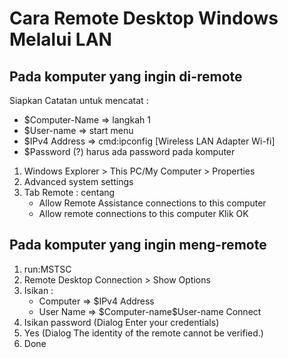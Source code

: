 # Cara Remote Desktop Windows Melalui LAN

## Pada komputer yang ingin di-remote

Siapkan Catatan untuk mencatat :
* $Computer-Name => langkah 1 
* $User-name     => start menu
* $IPv4 Address  => cmd:ipconfig [Wireless LAN Adapter Wi-fi]
* $Password (?) harus ada password pada komputer

1. Windows Explorer > This PC/My Computer > Properties
2. Advanced system settings
3. Tab Remote : centang 
    * Allow Remote Assistance connections to this computer 
    * Allow remote connections to this computer
    Klik OK


## Pada komputer yang ingin meng-remote

1. run:MSTSC 
2. Remote Desktop Connection > Show Options
3. Isikan :
    * Computer  =>   $IPv4 Address
    * User Name =>   $Computer-name\$User-name
    Connect
4. Isikan password (Dialog Enter your credentials)
5. Yes             (Dialog The identity of the remote cannot be verified.)
6. Done